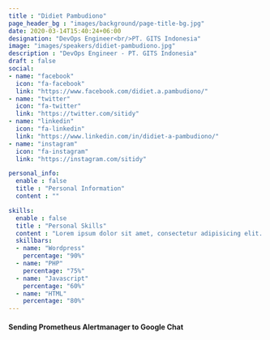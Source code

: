 ```yaml
---
title : "Didiet Pambudiono"
page_header_bg : "images/background/page-title-bg.jpg"
date: 2020-03-14T15:40:24+06:00
designation: "DevOps Engineer<br/>PT. GITS Indonesia"
image: "images/speakers/didiet-pambudiono.jpg"
description : "DevOps Engineer - PT. GITS Indonesia"
draft : false
social:
- name: "facebook"
  icon: "fa-facebook"
  link: "https://www.facebook.com/didiet.a.pambudiono/"
- name: "twitter"
  icon: "fa-twitter"
  link: "https://twitter.com/sitidy"
- name: "linkedin"
  icon: "fa-linkedin"
  link: "https://www.linkedin.com/in/didiet-a-pambudiono/"
- name: "instagram"
  icon: "fa-instagram"
  link: "https://instagram.com/sitidy"

personal_info:
  enable : false
  title : "Personal Information"
  content : ""

skills:
  enable : false
  title : "Personal Skills"
  content : "Lorem ipsum dolor sit amet, consectetur adipisicing elit. Excepturi explicabo suscipit deleniti voluptatum quos nostrum iure doloremque."
  skillbars:
  - name: "Wordpress"
    percentage: "90%"
  - name: "PHP"
    percentage: "75%"
  - name: "Javascript"
    percentage: "60%"
  - name: "HTML"
    percentage: "80%"
---
```

#### Sending Prometheus Alertmanager to Google Chat
